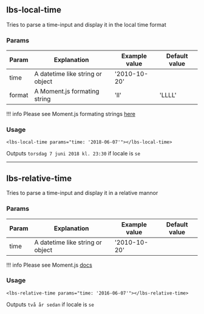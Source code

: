 ## lbs-local-time
Tries to parse a time-input and display it in the local time format

### Params
Param           | Explanation                     | Example value      | Default value
--------------- | ------------------------------- | ------------------ | --------------
time            | A datetime like string or object| '2010-10-20'       |
format          | A Moment.js formating string    | 'll'               | 'LLLL'

!!! info
    Please see Moment.js formating strings [here](https://momentjs.com/docs/#/displaying/format/)

### Usage
```
<lbs-local-time params="time: '2018-06-07'"></lbs-local-time>

```

Outputs `torsdag 7 juni 2018 kl. 23:30` if locale is `se`

-------------------


## lbs-relative-time
Tries to parse a time-input and display it in a relative mannor

### Params
Param           | Explanation                     | Example value      | Default value
--------------- | ------------------------------- | ------------------ | --------------
time            | A datetime like string or object| '2010-10-20'       |

!!! info
    Please see Moment.js [docs](https://momentjs.com/docs/#/displaying/fromnow/)

### Usage
```
<lbs-relative-time params="time: '2016-06-07'"></lbs-relative-time>

```

Outputs `två år sedan` if locale is `se`